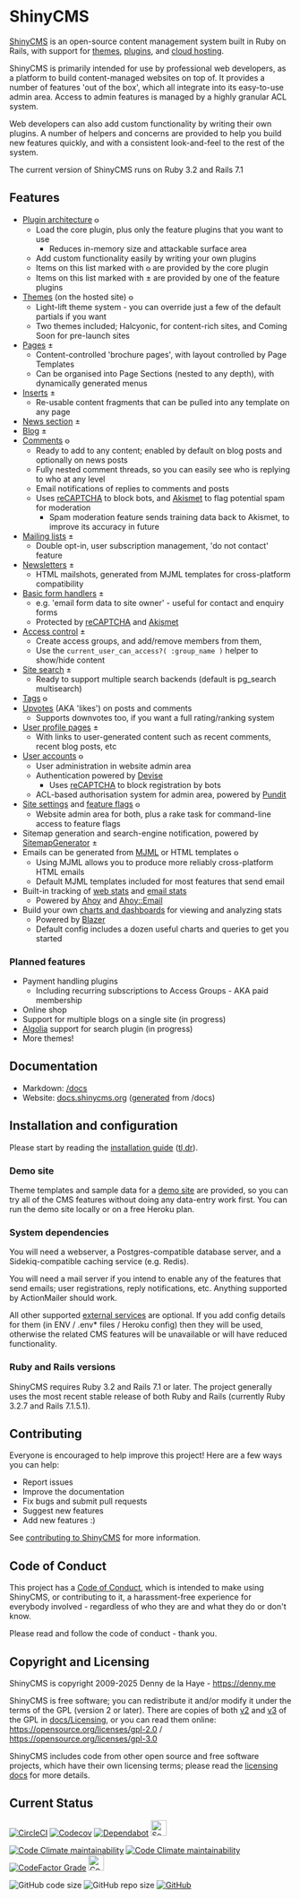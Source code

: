 # ShinyCMS

[ShinyCMS](https://shinycms.org/) is an open-source content management system built in Ruby on Rails, with support for [themes](docs/Themes.md), [plugins](docs/Developer/Plugins.md), and [cloud hosting](docs/Cloud-Hosting.md).

ShinyCMS is primarily intended for use by professional web developers, as a platform to build content-managed websites on top of. It provides a number of features 'out of the box', which all integrate into its easy-to-use admin area. Access to admin features is managed by a highly granular ACL system.

Web developers can also add custom functionality by writing their own plugins. A number of helpers and concerns are provided to help you build new features quickly, and with a consistent look-and-feel to the rest of the system.

The current version of ShinyCMS runs on Ruby 3.2 and Rails 7.1

## Features

* [Plugin architecture](docs/Developer/Plugins.md) 𐍈
  * Load the core plugin, plus only the feature plugins that you want to use
    * Reduces in-memory size and attackable surface area
  * Add custom functionality easily by writing your own plugins
  * Items on this list marked with 𐍈 are provided by the core plugin
  * Items on this list marked with ± are provided by one of the feature plugins
* [Themes](docs/Themes.md) (on the hosted site) 𐍈
  * Light-lift theme system - you can override just a few of the default partials if you want
  * Two themes included; Halcyonic, for content-rich sites, and Coming Soon for pre-launch sites
* [Pages](docs/Features/Plugins/ShinyPages.md) ±
  * Content-controlled 'brochure pages', with layout controlled by Page Templates
  * Can be organised into Page Sections (nested to any depth), with dynamically generated menus
* [Inserts](docs/Features/Plugins/ShinyInserts.md) ±
  * Re-usable content fragments that can be pulled into any template on any page
* [News section](docs/Features/Plugins/ShinyNews.md) ±
* [Blog](docs/Features/Plugins/ShinyBlog.md) ±
* [Comments](docs/Features/MainApp/Comments.md) 𐍈
  * Ready to add to any content; enabled by default on blog posts and optionally on news posts
  * Fully nested comment threads, so you can easily see who is replying to who at any level
  * Email notifications of replies to comments and posts
  * Uses [reCAPTCHA](https://developers.google.com/recaptcha/) to block bots, and [Akismet](https://akismet.com/) to flag potential spam for moderation
    * Spam moderation feature sends training data back to Akismet, to improve its accuracy in future
* [Mailing lists](docs/Features/Plugins/ShinyLists.md) ±
  * Double opt-in, user subscription management, 'do not contact' feature
* [Newsletters](docs/Features/Plugins/ShinyNewsletters.md) ±
  * HTML mailshots, generated from MJML templates for cross-platform compatibility
* [Basic form handlers](docs/Features/Plugins/ShinyForms.md) ±
  * e.g. 'email form data to site owner' - useful for contact and enquiry forms
  * Protected by [reCAPTCHA](https://developers.google.com/recaptcha/) and [Akismet](https://akismet.com/)
* [Access control](docs/Features/Plugins/ShinyAccess.md) ±
  * Create access groups, and add/remove members from them,
  * Use the `current_user_can_access?( :group_name )` helper to show/hide content
* [Site search](docs/Features/Plugins/ShinySearch.md) ±
  * Ready to support multiple search backends (default is pg_search multisearch)
* [Tags](docs/Features/MainApp/Tags.md) 𐍈
* [Upvotes](docs/Features/MainApp/Upvotes.md) (AKA 'likes') on posts and comments
  * Supports downvotes too, if you want a full rating/ranking system
* [User profile pages](docs/Features/Plugins/ShinyProfiles.md) ±
  * With links to user-generated content such as recent comments, recent blog posts, etc
* [User accounts](docs/Features/MainApp/UserAccounts.md) 𐍈
  * User administration in website admin area
  * Authentication powered by [Devise](https://github.com/heartcombo/devise)
    * Uses [reCAPTCHA](https://developers.google.com/recaptcha/) to block registration by bots
  * ACL-based authorisation system for admin area, powered by [Pundit](https://github.com/varvet/pundit)
* [Site settings](docs/Features/MainApp/SiteSettings.md) and [feature flags](docs/Features/MainApp/FeatureFlags.md) 𐍈
  * Website admin area for both, plus a rake task for command-line access to feature flags
* Sitemap generation and search-engine notification, powered by [SitemapGenerator](https://github.com/kjvarga/sitemap_generator#readme) ±
* Emails can be generated from [MJML](docs/Features/mjml.md) or HTML templates 𐍈
  * Using MJML allows you to produce more reliably cross-platform HTML emails
  * Default MJML templates included for most features that send email
* Built-in tracking of [web stats](docs/Features/MainApp/WebStats.md) and [email stats](docs/Features/MainApp/EmailStats.md)
  * Powered by [Ahoy](https://github.com/ankane/ahoy) and [Ahoy::Email](https://github.com/ankane/ahoy_email)
* Build your own [charts and dashboards](docs/Features/MainApp/Charts.md) for viewing and analyzing stats
  * Powered by [Blazer](https://github.com/ankane/blazer)
  * Default config includes a dozen useful charts and queries to get you started

### Planned features

* Payment handling plugins
  * Including recurring subscriptions to Access Groups - AKA paid membership
* Online shop
* Support for multiple blogs on a single site (in progress)
* [Algolia](https://www.algolia.com/) support for search plugin (in progress)
* More themes!


## Documentation

* Markdown: [/docs](docs/index.md)
* Website: [docs.shinycms.org](https://docs.shinycms.org/) ([generated](https://shinycms.org/blog/2020/10/docs) from /docs)


## Installation and configuration

Please start by reading the [installation guide](docs/INSTALL.md) ([tl,dr](docs/tldr.md)).

### Demo site

Theme templates and sample data for a [demo site](docs/demo-site.md) are provided, so you can try all of the CMS features without doing any data-entry work first. You can run the demo site locally or on a free Heroku plan.

### System dependencies

You will need a webserver, a Postgres-compatible database server, and a Sidekiq-compatible caching service (e.g. Redis).

You will need a mail server if you intend to enable any of the features that send emails; user registrations, reply notifications, etc. Anything supported by ActionMailer should work.

All other supported [external services](docs/Services.md) are optional. If you add config details for them (in ENV / .env* files / Heroku config) then they will be used, otherwise the related CMS features will be unavailable or will have reduced functionality.

### Ruby and Rails versions

ShinyCMS requires Ruby 3.2 and Rails 7.1 or later. The project generally uses the most recent stable release of both Ruby and Rails (currently Ruby 3.2.7 and Rails 7.1.5.1).


## Contributing

Everyone is encouraged to help improve this project! Here are a few ways you can help:
* Report issues
* Improve the documentation
* Fix bugs and submit pull requests
* Suggest new features
* Add new features :)

See [contributing to ShinyCMS](docs/Contributing.md) for more information.


## Code of Conduct

This project has a [Code of Conduct](docs/code-of-conduct.md), which is intended to make using ShinyCMS, or contributing to it, a harassment-free experience for everybody involved - regardless of who they are and what they do or don't know.

Please read and follow the code of conduct - thank you.


## Copyright and Licensing

ShinyCMS is copyright 2009-2025 Denny de la Haye - https://denny.me

ShinyCMS is free software; you can redistribute it and/or modify it under the terms of the GPL (version 2 or later). There are copies of both [v2](docs/Licensing/gnu-gpl-2.0.md) and [v3](docs/Licensing/gnu-gpl-3.0.md) of the GPL in [docs/Licensing](docs/Licensing/index.md), or you can read them online: https://opensource.org/licenses/gpl-2.0 / https://opensource.org/licenses/gpl-3.0

ShinyCMS includes code from other open source and free software projects, which have their own licensing terms; please read the [licensing docs](docs/Licensing/index.md) for more details.


## Current Status

[![CircleCI](https://img.shields.io/circleci/build/github/denny/ShinyCMS-ruby?label=CircleCI&logo=circleci&logoColor=white&style=for-the-badge)](https://circleci.com/gh/denny/ShinyCMS-ruby)
[![Codecov](https://img.shields.io/codecov/c/github/denny/ShinyCMS-ruby?label=Codecov&logo=codecov&logoColor=white&style=for-the-badge)](https://codecov.io/gh/denny/ShinyCMS-ruby)
[![Dependabot](https://img.shields.io/static/v1?label=Dependabot&color=brightgreen&message=enabled&logo=dependabot&style=for-the-badge)](https://rubydoc.info/github/denny/ShinyCMS-ruby)
<a href="https://hakiri.io/github/denny/ShinyCMS-ruby/main"><img src="https://hakiri.io/github/denny/ShinyCMS-ruby/main.svg" alt="Security" height="28px"></a>

[![Code Climate maintainability](https://img.shields.io/codeclimate/maintainability/denny/ShinyCMS-ruby?label=CodeClimate&logo=code-climate&style=for-the-badge)](https://codeclimate.com/github/denny/ShinyCMS-ruby/maintainability)
[![Code Climate maintainability](https://img.shields.io/codeclimate/maintainability-percentage/denny/ShinyCMS-ruby?label=CodeClimate&logo=code-climate&style=for-the-badge)](https://codeclimate.com/github/denny/ShinyCMS-ruby/maintainability)
[![CodeFactor Grade](https://img.shields.io/codefactor/grade/github/denny/ShinyCMS-ruby?label=CodeFactor&logo=codefactor&logoColor=white&style=for-the-badge)](https://www.codefactor.io/repository/github/denny/shinycms-ruby)
<a href="https://codebeat.co/projects/github-com-denny-shinycms-ruby-main"><img src="https://codebeat.co/badges/97ed8fca-23b4-469e-a7fb-fd3ec7f8e4d5" alt="CodeBeat (code quality)" height="28px"></a>

![GitHub code size](https://img.shields.io/github/languages/code-size/denny/ShinyCMS-ruby?logo=github&style=for-the-badge)
![GitHub repo size](https://img.shields.io/github/repo-size/denny/ShinyCMS-ruby?logo=github&style=for-the-badge)
[![GitHub](https://img.shields.io/github/license/denny/ShinyCMS-ruby?color=blue&logo=gnu&style=for-the-badge)](https://opensource.org/licenses/gpl-2.0)
